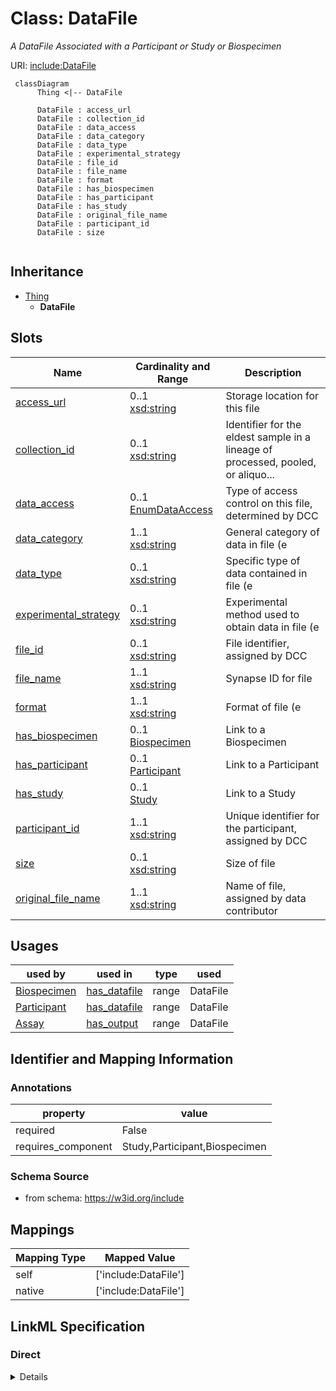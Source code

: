 # Class: DataFile
_A DataFile Associated with a Participant or Study or Biospecimen_





URI: [include:DataFile](https://w3id.org/include/DataFile)




```mermaid
 classDiagram
      Thing <|-- DataFile
      
      DataFile : access_url
      DataFile : collection_id
      DataFile : data_access
      DataFile : data_category
      DataFile : data_type
      DataFile : experimental_strategy
      DataFile : file_id
      DataFile : file_name
      DataFile : format
      DataFile : has_biospecimen
      DataFile : has_participant
      DataFile : has_study
      DataFile : original_file_name
      DataFile : participant_id
      DataFile : size
      

```





## Inheritance
* [Thing](Thing.md)
    * **DataFile**



## Slots

| Name | Cardinality and Range  | Description  |
| ---  | ---  | --- |
| [access_url](access_url.md) | 0..1 <br/> [xsd:string](xsd:string)  | Storage location for this file  |
| [collection_id](collection_id.md) | 0..1 <br/> [xsd:string](xsd:string)  | Identifier for the eldest sample in a lineage of processed, pooled, or aliquo...  |
| [data_access](data_access.md) | 0..1 <br/> [EnumDataAccess](EnumDataAccess.md)  | Type of access control on this file, determined by DCC  |
| [data_category](data_category.md) | 1..1 <br/> [xsd:string](xsd:string)  | General category of data in file (e  |
| [data_type](data_type.md) | 0..1 <br/> [xsd:string](xsd:string)  | Specific type of data contained in file (e  |
| [experimental_strategy](experimental_strategy.md) | 0..1 <br/> [xsd:string](xsd:string)  | Experimental method used to obtain data in file (e  |
| [file_id](file_id.md) | 0..1 <br/> [xsd:string](xsd:string)  | File identifier, assigned by DCC  |
| [file_name](file_name.md) | 1..1 <br/> [xsd:string](xsd:string)  | Synapse ID for file  |
| [format](format.md) | 1..1 <br/> [xsd:string](xsd:string)  | Format of file (e  |
| [has_biospecimen](has_biospecimen.md) | 0..1 <br/> [Biospecimen](Biospecimen.md)  | Link to a Biospecimen  |
| [has_participant](has_participant.md) | 0..1 <br/> [Participant](Participant.md)  | Link to a Participant  |
| [has_study](has_study.md) | 0..1 <br/> [Study](Study.md)  | Link to a Study  |
| [participant_id](participant_id.md) | 1..1 <br/> [xsd:string](xsd:string)  | Unique identifier for the participant, assigned by DCC  |
| [size](size.md) | 0..1 <br/> [xsd:string](xsd:string)  | Size of file  |
| [original_file_name](original_file_name.md) | 1..1 <br/> [xsd:string](xsd:string)  | Name of file, assigned by data contributor  |


## Usages


| used by | used in | type | used |
| ---  | --- | --- | --- |
| [Biospecimen](Biospecimen.md) | [has_datafile](has_datafile.md) | range | DataFile |
| [Participant](Participant.md) | [has_datafile](has_datafile.md) | range | DataFile |
| [Assay](Assay.md) | [has_output](has_output.md) | range | DataFile |



## Identifier and Mapping Information





### Annotations

| property | value |
| --- | --- |
| required | False |
| requires_component | Study,Participant,Biospecimen |




### Schema Source


* from schema: https://w3id.org/include







## Mappings

| Mapping Type | Mapped Value |
| ---  | ---  |
| self | ['include:DataFile'] |
| native | ['include:DataFile'] |


## LinkML Specification

<!-- TODO: investigate https://stackoverflow.com/questions/37606292/how-to-create-tabbed-code-blocks-in-mkdocs-or-sphinx -->

### Direct

<details>
```yaml
name: DataFile
definition_uri: include:DataFile
annotations:
  required:
    tag: required
    value: 'False'
  requires_component:
    tag: requires_component
    value: Study,Participant,Biospecimen
description: A DataFile Associated with a Participant or Study or Biospecimen
title: DataFile
from_schema: https://w3id.org/include
rank: 1000
is_a: Thing
slots:
- access_url
- collection_id
- data_access
- data_category
- data_type
- experimental_strategy
- file_id
- file_name
- format
- has_biospecimen
- has_participant
- has_study
- participant_id
- size
- original_file_name

```
</details>

### Induced

<details>
```yaml
name: DataFile
definition_uri: include:DataFile
annotations:
  required:
    tag: required
    value: 'False'
  requires_component:
    tag: requires_component
    value: Study,Participant,Biospecimen
description: A DataFile Associated with a Participant or Study or Biospecimen
title: DataFile
from_schema: https://w3id.org/include
rank: 1000
is_a: Thing
attributes:
  access_url:
    name: access_url
    definition_uri: include:access_url
    description: Storage location for this file
    from_schema: https://w3id.org/include
    rank: 1000
    alias: access_url
    owner: DataFile
    domain_of:
    - DataFile
    - DataFile
    range: string
  collection_id:
    name: collection_id
    definition_uri: include:collection_id
    description: Identifier for the eldest sample in a lineage of processed, pooled,
      or aliquoted samples. This may be the same as Parent Sample ID or Sample ID
      (if no processing was performed).
    from_schema: https://w3id.org/include
    rank: 1000
    alias: collection_id
    owner: DataFile
    domain_of:
    - Biospecimen
    - DataFile
    - Biospecimen
    - DataFile
    range: string
  data_access:
    name: data_access
    definition_uri: include:data_access
    description: Type of access control on this file, determined by DCC
    from_schema: https://w3id.org/include
    rank: 1000
    alias: data_access
    owner: DataFile
    domain_of:
    - DataFile
    - DataFile
    range: enum_data_access
  data_category:
    name: data_category
    definition_uri: include:data_category
    description: General category of data in file (e.g. Clinical, Genomics, Proteomics,
      Metabolomics, Immune maps, Transcriptomics, etc.)
    from_schema: https://w3id.org/include
    rank: 1000
    alias: data_category
    owner: DataFile
    domain_of:
    - DataFile
    - DataFile
    range: string
    required: true
  data_type:
    name: data_type
    definition_uri: include:data_type
    description: Specific type of data contained in file (e.g. Aligned reads, Unaligned
      reads, SNV, CNV, Gene fusions, Isoform expression, Gene expression quantification,
      Structural variations, Cytokine profiles, Operation reports, Pathology reports,
      Histology images, Clinical supplement, Protein expression quantification, etc.)
    from_schema: https://w3id.org/include
    rank: 1000
    alias: data_type
    owner: DataFile
    domain_of:
    - DataFile
    - DataFile
    range: string
  experimental_strategy:
    name: experimental_strategy
    definition_uri: include:experimental_strategy
    description: Experimental method used to obtain data in file (e.g. WGS, RNAseq,
      WXS, SOMAscan, Mass spec proteomics, LCMS metabolomics, Multiplex immunoassay,
      Meso Scale Discovery, etc.)
    from_schema: https://w3id.org/include
    rank: 1000
    alias: experimental_strategy
    owner: DataFile
    domain_of:
    - DataFile
    - DataFile
    range: string
  file_id:
    name: file_id
    definition_uri: include:file_id
    description: File identifier, assigned by DCC
    from_schema: https://w3id.org/include
    rank: 1000
    alias: file_id
    owner: DataFile
    domain_of:
    - DataFile
    - DataFile
    range: string
  file_name:
    name: file_name
    definition_uri: include:file_name
    description: Synapse ID for file
    from_schema: https://w3id.org/include
    rank: 1000
    alias: file_name
    owner: DataFile
    domain_of:
    - DataFile
    - DataFile
    range: string
    required: true
  format:
    name: format
    definition_uri: include:format
    description: Format of file (e.g. bam, cram, vcf, csv, html, png, fastq, pdf,
      dicom, etc.)
    from_schema: https://w3id.org/include
    rank: 1000
    alias: format
    owner: DataFile
    domain_of:
    - DataFile
    - DataFile
    range: string
    required: true
  has_biospecimen:
    name: has_biospecimen
    definition_uri: include:has_biospecimen
    description: Link to a Biospecimen
    from_schema: https://w3id.org/include
    rank: 1000
    alias: has_biospecimen
    owner: DataFile
    domain_of:
    - DataFile
    - DataFile
    range: Biospecimen
  has_participant:
    name: has_participant
    definition_uri: include:has_participant
    description: Link to a Participant
    from_schema: https://w3id.org/include
    rank: 1000
    alias: has_participant
    owner: DataFile
    domain_of:
    - Biospecimen
    - DataFile
    - Condition
    - Biospecimen
    - DataFile
    - FamilyGroup
    - Condition
    range: Participant
  has_study:
    name: has_study
    definition_uri: include:has_study
    description: Link to a Study
    from_schema: https://w3id.org/include
    rank: 1000
    alias: has_study
    owner: DataFile
    domain_of:
    - Biospecimen
    - DataFile
    - Participant
    - Biospecimen
    - DataFile
    - Participant
    range: Study
  participant_id:
    name: participant_id
    definition_uri: include:participant_id
    description: Unique identifier for the participant, assigned by DCC
    from_schema: https://w3id.org/include
    rank: 1000
    alias: participant_id
    owner: DataFile
    domain_of:
    - DataFile
    - Participant
    - DataFile
    - Participant
    range: string
    required: true
  size:
    name: size
    definition_uri: include:size
    description: Size of file
    from_schema: https://w3id.org/include
    rank: 1000
    alias: size
    owner: DataFile
    domain_of:
    - DataFile
    - DataFile
    range: string
  original_file_name:
    name: original_file_name
    definition_uri: include:original_file_name
    description: Name of file, assigned by data contributor
    from_schema: https://w3id.org/include
    rank: 1000
    alias: original_file_name
    owner: DataFile
    domain_of:
    - DataFile
    - DataFile
    range: string
    required: true

```
</details>
